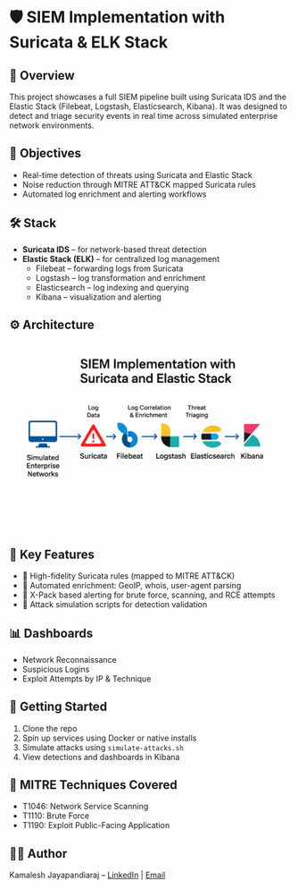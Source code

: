 # 🛡️ SIEM Implementation with Suricata & ELK Stack

## 📌 Overview
This project showcases a full SIEM pipeline built using Suricata IDS and the Elastic Stack (Filebeat, Logstash, Elasticsearch, Kibana). It was designed to detect and triage security events in real time across simulated enterprise network environments.

## 🎯 Objectives
- Real-time detection of threats using Suricata and Elastic Stack
- Noise reduction through MITRE ATT&CK mapped Suricata rules
- Automated log enrichment and alerting workflows

## 🛠️ Stack
- **Suricata IDS** – for network-based threat detection
- **Elastic Stack (ELK)** – for centralized log management
  - Filebeat – forwarding logs from Suricata
  - Logstash – log transformation and enrichment
  - Elasticsearch – log indexing and querying
  - Kibana – visualization and alerting

## ⚙️ Architecture
![SIEM Architecture](architecture/siem-architecture.png)

## 📁 Key Features
- 🧠 High-fidelity Suricata rules (mapped to MITRE ATT&CK)
- 🔄 Automated enrichment: GeoIP, whois, user-agent parsing
- 🚨 X-Pack based alerting for brute force, scanning, and RCE attempts
- 🧪 Attack simulation scripts for detection validation

## 📊 Dashboards
- Network Reconnaissance
- Suspicious Logins
- Exploit Attempts by IP & Technique

## 🚀 Getting Started
1. Clone the repo
2. Spin up services using Docker or native installs
3. Simulate attacks using `simulate-attacks.sh`
4. View detections and dashboards in Kibana

## 📜 MITRE Techniques Covered
- T1046: Network Service Scanning
- T1110: Brute Force
- T1190: Exploit Public-Facing Application

## 👨‍💻 Author
Kamalesh Jayapandiaraj – [LinkedIn](https://www.linkedin.com/in/...) | [Email](karumuga@usc.edu)

